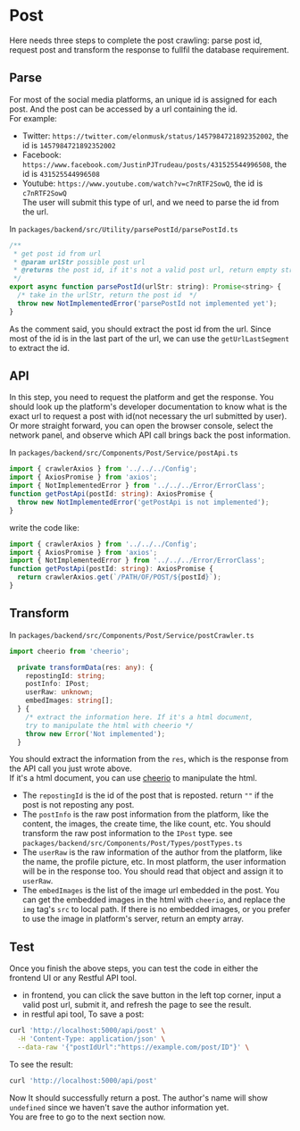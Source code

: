 # Post

Here needs three steps to complete the post crawling: parse post id, request post and transform the response to fullfil the database requirement.

## Parse

For most of the social media platforms, an unique id is assigned for each post. And the post can be accessed by a url containing the id.  
For example:

- Twitter: `https://twitter.com/elonmusk/status/1457984721892352002`, the id is `1457984721892352002`
- Facebook: `https://www.facebook.com/JustinPJTrudeau/posts/431525544996508`, the id is `431525544996508`
- Youtube: `https://www.youtube.com/watch?v=c7nRTF2SowQ`, the id is `c7nRTF2SowQ`  
  The user will submit this type of url, and we need to parse the id from the url.

In `packages/backend/src/Utility/parsePostId/parsePostId.ts`

```javascript
/**
 * get post id from url
 * @param urlStr possible post url
 * @returns the post id, if it's not a valid post url, return empty string ""
 */
export async function parsePostId(urlStr: string): Promise<string> {
  /* take in the urlStr, return the post id  */
  throw new NotImplementedError('parsePostId not implemented yet');
}
```

As the comment said, you should extract the post id from the url. Since most of the id is in the last part of the url, we can use the `getUrlLastSegment` to extract the id.

## API

In this step, you need to request the platform and get the response. You should look up the platform's developer documentation to know what is the exact url to request a post with id(not necessary the url submitted by user).  
Or more straight forward, you can open the browser console, select the network panel, and observe which API call brings back the post information.

In `packages/backend/src/Components/Post/Service/postApi.ts`

```typescript
import { crawlerAxios } from '../../../Config';
import { AxiosPromise } from 'axios';
import { NotImplementedError } from '../../../Error/ErrorClass';
function getPostApi(postId: string): AxiosPromise {
  throw new NotImplementedError('getPostApi is not implemented');
}
```

write the code like:

```typescript
import { crawlerAxios } from '../../../Config';
import { AxiosPromise } from 'axios';
import { NotImplementedError } from '../../../Error/ErrorClass';
function getPostApi(postId: string): AxiosPromise {
  return crawlerAxios.get(`/PATH/OF/POST/${postId}`);
}
```

## Transform
In `packages/backend/src/Components/Post/Service/postCrawler.ts`

```typescript
import cheerio from 'cheerio';

  private transformData(res: any): {
    repostingId: string;
    postInfo: IPost;
    userRaw: unknown;
    embedImages: string[];
  } {
    /* extract the information here. If it's a html document,
    try to manipulate the html with cheerio */
    throw new Error('Not implemented');
  }
```
You should extract the information from the `res`, which is the response from the API call you just wrote above.  
If it's a html document, you can use [cheerio](https://cheerio.js.org/) to manipulate the html.  
- The `repostingId` is the id of the post that is reposted. return `""` if the post is not reposting any post.  
- The `postInfo` is the raw post information from the platform, like the content, the images, the create time, the like count, etc. You should transform the raw post information to the `IPost` type. see `packages/backend/src/Components/Post/Types/postTypes.ts` 
- The `userRaw` is the raw information of the author from the platform, like the name, the profile picture, etc. In most platform, the user information will be in the response too. You should read that object and assign it to `userRaw`.
- The `embedImages` is the list of the image url embedded in the post. You can get the embedded images in the html with `cheerio`, and replace the `img` tag's `src` to local path. If there is no embedded images, or you prefer to use the image in platform's server, return an empty array.


## Test
Once you finish the above steps, you can test the code in either the frontend UI or any Restful API tool.
- in frontend, you can click the save button in the left top corner, input a valid post url, submit it, and refresh the page to see the result.
- in restful api tool,
To save a post:
```bash
curl 'http://localhost:5000/api/post' \
  -H 'Content-Type: application/json' \
  --data-raw '{"postIdUrl":"https://example.com/post/ID"}' \
```
To see the result:
```bash
curl 'http://localhost:5000/api/post' 
```
Now It should successfully return a post. The author's name will show `undefined` since we haven't save the author information yet.  
You are free to go to the next section now.